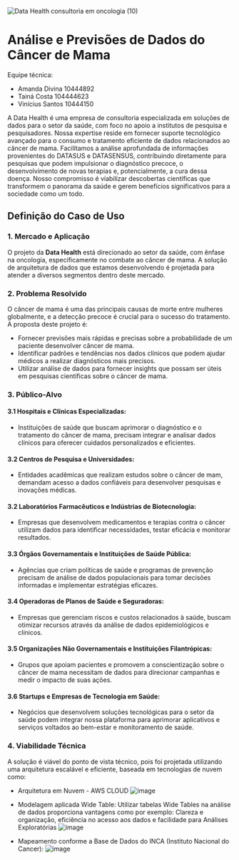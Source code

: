![Data Health consultoria em oncologia (10)](https://github.com/user-attachments/assets/80357742-fbb6-480f-be73-76b0d2d40f1e)

# Análise e Previsões de Dados do Câncer de Mama
Equipe técnica: 
- Amanda Divina 10444892 
- Tainá Costa 104444623 
- Vinícius Santos 10444150

A Data Health é uma empresa de consultoria especializada em soluções de dados para o setor da saúde, com foco no apoio a institutos de pesquisa e pesquisadores. Nossa expertise reside em fornecer suporte tecnológico avançado para o consumo e tratamento eficiente de dados relacionados ao câncer de mama. Facilitamos a análise aprofundada de informações provenientes do DATASUS e DATASENSUS, contribuindo diretamente para pesquisas que podem impulsionar o diagnóstico precoce, o desenvolvimento de novas terapias e, potencialmente, a cura dessa doença. Nosso compromisso é viabilizar descobertas científicas que transformem o panorama da saúde e gerem benefícios significativos para a sociedade como um todo.

## Definição do Caso de Uso

### 1. **Mercado e Aplicação**

O projeto da **Data Health** está direcionado ao setor da saúde, com ênfase na oncologia, especificamente no combate ao câncer de mama. A solução de arquitetura de dados que estamos desenvolvendo é projetada para atender a diversos segmentos dentro deste mercado.

### 2. **Problema Resolvido**

O câncer de mama é uma das principais causas de morte entre mulheres globalmente, e a detecção precoce é crucial para o sucesso do tratamento. A proposta deste projeto é:
- Fornecer previsões mais rápidas e precisas sobre a probabilidade de um paciente desenvolver câncer de mama.
- Identificar padrões e tendências nos dados clínicos que podem ajudar médicos a realizar diagnósticos mais precisos.
- Utilizar análise de dados para fornecer insights que possam ser úteis em pesquisas científicas sobre o câncer de mama.

### 3. **Público-Alvo**

#### 3.1 **Hospitais e Clínicas Especializadas**: 
- Instituições de saúde que buscam aprimorar o diagnóstico e o tratamento do câncer de mama, precisam integrar e analisar dados clínicos para oferecer cuidados personalizados e eficientes.

#### 3.2 **Centros de Pesquisa e Universidades**:
- Entidades acadêmicas que realizam estudos sobre o câncer de mam, demandam acesso a dados confiáveis para desenvolver pesquisas e inovações médicas.

#### 3.2 **Laboratórios Farmacêuticos e Indústrias de Biotecnologia**:

- Empresas que desenvolvem medicamentos e terapias contra o câncer utilizam dados para identificar necessidades, testar eficácia e monitorar resultados.

#### 3.3 **Órgãos Governamentais e Instituições de Saúde Pública**:
- Agências que criam políticas de saúde e programas de prevenção precisam de análise de dados populacionais para tomar decisões informadas e implementar estratégias eficazes.

#### 3.4 **Operadoras de Planos de Saúde e Seguradoras**:
- Empresas que gerenciam riscos e custos relacionados à saúde, buscam otimizar recursos através da análise de dados epidemiológicos e clínicos.

#### 3.5 **Organizações Não Governamentais e Instituições Filantrópicas**:
- Grupos que apoiam pacientes e promovem a conscientização sobre o câncer de mama necessitam de dados para direcionar campanhas e medir o impacto de suas ações.

#### 3.6 **Startups e Empresas de Tecnologia em Saúde**:
- Negócios que desenvolvem soluções tecnológicas para o setor da saúde podem integrar nossa plataforma para aprimorar aplicativos e serviços voltados ao bem-estar e monitoramento de saúde.

### 4. **Viabilidade Técnica**

A solução é viável do ponto de vista técnico, pois foi projetada utilizando uma arquitetura escalável e eficiente, baseada em tecnologias de nuvem como:
- Arquitetura em Nuvem - AWS CLOUD
  ![image](https://github.com/user-attachments/assets/99c4834d-cbb9-42fc-9499-ae675f25d1a0)
  
- Modelagem aplicada Wide Table: Utilizar tabelas Wide Tables na análise de dados proporciona vantagens como por exemplo: Clareza e organização, eficiência no acesso aos dados e facilidade para Análises Exploratórias
![image](https://github.com/user-attachments/assets/75b72338-a964-4a8e-8a32-ea5caebdbb30)

- Mapeamento conforme a Base de Dados do INCA (Instituto Nacional do Cancer):
 ![image](https://github.com/user-attachments/assets/cb3553ab-6350-4eb0-983b-a0b060722268)





